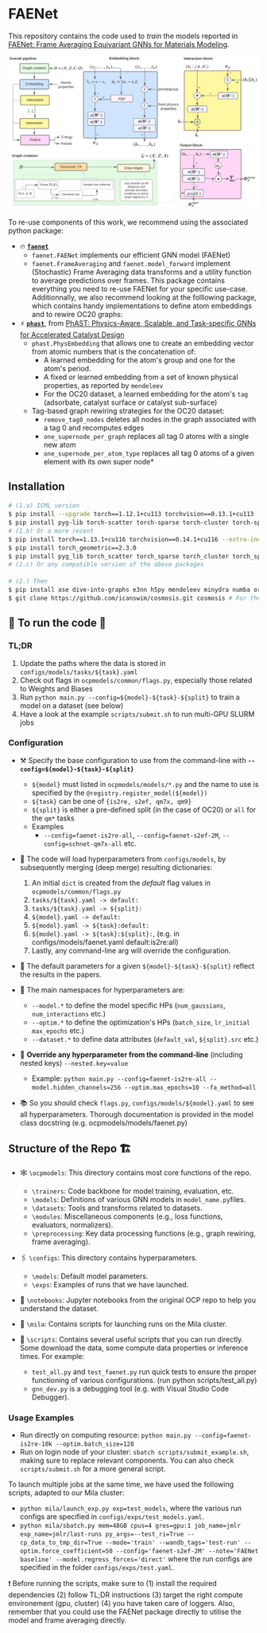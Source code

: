 # FAENet

This repository contains the code used to *train* the models reported in [FAENet: Frame Averaging Equivariant GNNs for Materials Modeling](https://openreview.net/forum?id=HRDRZNxQXc).

![pipeline](assets/pipeline.png)

To re-use components of this work, we recommend using the associated python package:
* 🔥 [**`faenet`**](https://github.com/vict0rsch/faenet) 
  * `faenet.FAENet` implements our efficient GNN model (FAENet)
  * `faenet.FrameAveraging` and `faenet.model_forward` implement (Stochastic) Frame Averaging data transforms and a utility function to average predictions over frames.
This package contains everything you need to re-use FAENet for your specific use-case. 
Additionnally, we also recommend looking at the folllowing package, which contains handy implementations to define atom embeddings and to rewire OC20 graphs:
* ⚡ [**`phast`**](https://github.com/vict0rsch/phast), from [PhAST: Physics-Aware, Scalable, and Task-specific GNNs for Accelerated Catalyst Design](https://arxiv.org/abs/2211.12020)
  * `phast.PhysEmbedding` that allows one to create an embedding vector from atomic numbers that is the concatenation of:
    * A learned embedding for the atom's group and one for the atom's period.
    * A fixed or learned embedding from a set of known physical properties, as reported by `mendeleev`
    * For the OC20 dataset, a learned embedding for the atom's `tag` (adsorbate, catalyst surface or catalyst sub-surface)
  * Tag-based graph rewiring strategies for the OC20 dataset:
    * `remove_tag0_nodes` deletes all nodes in the graph associated with a tag 0 and recomputes edges
    * `one_supernode_per_graph` replaces all tag 0 atoms with a single new atom
    * `one_supernode_per_atom_type` replaces all tag 0 atoms of a given element with its own super node*


## Installation

```bash
# (1.a) ICML version
$ pip install --upgrade torch==1.12.1+cu113 torchvision==0.13.1+cu113 --extra-index-url https://download.pytorch.org/whl/cu113
$ pip install pyg-lib torch-scatter torch-sparse torch-cluster torch-spline-conv torch-geometric -f https://data.pyg.org/whl/torch-1.12.0+cu113.html
# (1.b) Or a more recent
$ pip install torch==1.13.1+cu116 torchvision==0.14.1+cu116 --extra-index-url https://download.pytorch.org/whl/cu116
$ pip install torch_geometric==2.3.0
$ pip install pyg_lib torch_scatter torch_sparse torch_cluster torch_spline_conv -f https://data.pyg.org/whl/torch-1.13.1+cu116.html
# (1.c) Or any compatible version of the above packages

# (2.) Then
$ pip install ase dive-into-graphs e3nn h5py mendeleev minydra numba orion Cython pymatgen rdkit rich scikit-learn sympy tqdm wandb tensorboard lmdb pytorch_warmup ipdb orjson
$ git clone https://github.com/icanswim/cosmosis.git cosmosis # For the QM7X dataset
```

## 🌟 To run the code 🌟

### TL;DR

1. Update the paths where the data is stored in `configs/models/tasks/${task}.yaml`
2. Check out flags in `ocpmodels/common/flags.py`, especially those related to Weights and Biases
3. Run `python main.py --config=${model}-${task}-${split}` to train a model on a dataset (see below)
4. Have a look at the example `scripts/submit.sh` to run multi-GPU SLURM jobs

### Configuration

* ⚒️ Specify the base configuration to use from the command-line with **`--config=${model}-${task}-${split}`**
  * `${model}` must listed in `ocpmodels/models/*.py` and the name to use is specified by the `@registry.register_model(${model})`
  * `${task}` can be one of `{is2re, s2ef, qm7x, qm9}`
  * `${split}` is either a pre-defined split (in the case of OC20) or `all` for the `qm*` tasks
  * Examples
    * `--config=faenet-is2re-all`, `--config=faenet-s2ef-2M`, `--config=schnet-qm7x-all` etc.

* 📘 The code will load hyperparameters from `configs/models`, by subsequently merging (deep merge) resulting dictionaries:

  1. An initial `dict` is created from the *default* flag values in `ocpmodels/common/flags.py`
  2. `tasks/${task}.yaml -> default:`
  3. `tasks/${task}.yaml -> ${split}:`
  4. `${model}.yaml -> default:`
  5. `${model}.yaml -> ${task}:default:`
  6. `${model}.yaml -> ${task}:${split}:`, (e.g. in configs/models/faenet.yaml default:is2re:all)
  7. Lastly, any command-line arg will override the configuration.

* 📙 The default parameters for a given `${model}-${task}-${split}` reflect the results in the papers.
* 📗 The main namespaces for hyperparameters are:
  * `--model.*` to define the model specific HPs (`num_gaussians`, `num_interactions` etc.)
  * `--optim.*` to define the optimization's HPs (`batch_size`, `lr_initial` `max_epochs` etc.)
  * `--dataset.*` to define data attributes (`default_val`, `${split}.src` etc.)
* 🔧 **Override any hyperparameter from the command-line** (including nested keys) `--nested.key=value`
  * Example: `python main.py --config=faenet-is2re-all --model.hidden_channels=256 --optim.max_epochs=10 --fa_method=all`
* 📚 So you should check `flags.py`, `configs/models/${model}.yaml` to see all hyperparameters. Thorough documentation is provided in the model class docstring (e.g. ocpmodels/models/faenet.py)



## Structure of the Repo 🏗

* 🕸 `\ocpmodels`: This directory contains most core functions of the repo.
  * `\trainers`: Code backbone for model training, evaluation, etc.
  * `\models`: Definitions of various GNN models in `model_name.py`files.
  * `\datasets`: Tools and transforms related to datasets.
  * `\modules`: Miscellaneous components (e.g., loss functions, evaluators, normalizers).
  * `\preprocessing`: Key data processing functions (e.g., graph rewiring, frame averaging).

* 🖇 `\configs`: This directory contains hyperparameters. 
  * `\models`: Default model parameters.
  * `\exps`: Examples of runs that we have launched.

* 🌈 `\notebooks`: Jupyter notebooks from the original OCP repo to help you understand the dataset.

* 🎳 `\mila`: Contains scripts for launching runs on the Mila cluster.

* 🎯 `\scripts`: Contains several useful scripts that you can run directly. Some download the data, some compute data properties or inference times. For example:
  * `test_all.py` and `test_faenet.py` run quick tests to ensure the proper functioning of various configurations. (run python scripts/test_all.py)
  * `gnn_dev.py` is a debugging tool (e.g. with Visual Studio Code Debugger).


### Usage Examples

* Run directly on computing resource: `python main.py --config=faenet-is2re-10k --optim.batch_size=128`
* Run on login node of your cluster: `sbatch scripts/submit_example.sh`, making sure to replace relevant components. You can also check `scripts/submit.sh` for a more general script.

To launch multiple jobs at the same time, we have used the following scripts, adapted to our Mila cluster:
  * `python mila/launch_exp.py exp=test_models`, where the various run configs are specified in `configs/exps/test_models.yaml`. 
  * `python mila/sbatch.py mem=48GB cpus=4 gres=gpu:1 job_name=jmlr exp_name=jmlr/last-runs py_args=--test_ri=True --cp_data_to_tmp_dir=True --mode='train' --wandb_tags='test-run' --optim.force_coefficient=50 --config='faenet-s2ef-2M' --note='FAENet baseline' --model.regress_forces='direct'` where the run configs are specified in the folder `configs/exps/test.yaml`.

❗️ Before running the scripts, make sure to (1) install the required dependencies (2) follow TL;DR instructions (3) target the right compute environement (gpu, cluster) (4) you have taken care of loggers. Also, remember that you could use the FAENet package directly to utilise the model and frame averaging directly. 
